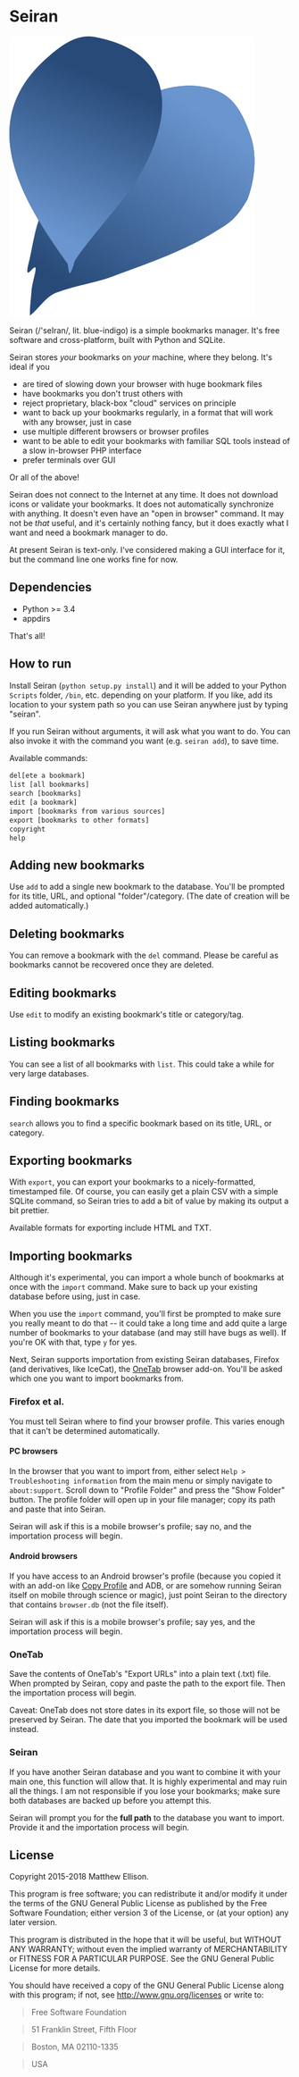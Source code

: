 # Seiran

![Seiran](icon.svg)

Seiran (/'seIran/, lit. blue-indigo) is a simple bookmarks manager. It's free software and cross-platform, built with Python and SQLite.

Seiran stores *your* bookmarks on *your* machine, where they belong. It's ideal if you

+ are tired of slowing down your browser with huge bookmark files
+ have bookmarks you don't trust others with
+ reject proprietary, black-box "cloud" services on principle
+ want to back up your bookmarks regularly, in a format that will work with any browser, just in case
+ use multiple different browsers or browser profiles
+ want to be able to edit your bookmarks with familiar SQL tools instead of a slow in-browser PHP interface
+ prefer terminals over GUI

Or all of the above!

Seiran does not connect to the Internet at any time. It does not download icons or validate your bookmarks. It does not automatically synchronize with anything. It doesn't even have an "open in browser" command. It may not be *that* useful, and it's certainly nothing fancy, but it does exactly what I want and need a bookmark manager to do.

At present Seiran is text-only. I've considered making a GUI interface for it, but the command line one works fine for now.

## Dependencies

+ Python >= 3.4
+ appdirs

That's all!

## How to run

Install Seiran (`python setup.py install`) and it will be added to your Python `Scripts` folder, `/bin`, etc. depending on your platform. If you like, add its location to your system path so you can use Seiran anywhere just by typing "seiran".

If you run Seiran without arguments, it will ask what you want to do. You can also invoke it with the command you want (e.g. `seiran add`), to save time.

Available commands:

```add [a bookmark]
del[ete a bookmark]
list [all bookmarks]
search [bookmarks]
edit [a bookmark]
import [bookmarks from various sources]
export [bookmarks to other formats]
copyright
help
```

## Adding new bookmarks

Use `add` to add a single new bookmark to the database. You'll be prompted for its title, URL, and optional "folder"/category. (The date of creation will be added automatically.)

## Deleting bookmarks

You can remove a bookmark with the `del` command. Please be careful as bookmarks cannot be recovered once they are deleted.

## Editing bookmarks

Use `edit` to modify an existing bookmark's title or category/tag.

## Listing bookmarks

You can see a list of all bookmarks with `list`. This could take a while for very large databases.

## Finding bookmarks

`search` allows you to find a specific bookmark based on its title, URL, or category.

## Exporting bookmarks

With `export`, you can export your bookmarks to a nicely-formatted, timestamped file. Of course, you can easily get a plain CSV with a simple SQLite command, so Seiran tries to add a bit of value by making its output a bit prettier.

Available formats for exporting include HTML and TXT.

## Importing bookmarks

Although it's experimental, you can import a whole bunch of bookmarks at once with the `import` command. Make sure to back up your existing database before using, just in case.

When you use the `import` command, you'll first be prompted to make sure you really meant to do that -- it could take a long time and add quite a large number of bookmarks to your database (and may still have bugs as well). If you're OK with that, type `y` for yes.

Next, Seiran supports importation from existing Seiran databases, Firefox (and derivatives, like IceCat), the [OneTab](https://www.one-tab.com/) browser add-on. You'll be asked which one you want to import bookmarks from.

### Firefox et al.

You must tell Seiran where to find your browser profile. This varies enough that it can't be determined automatically.

#### PC browsers

In the browser that you want to import from, either select `Help > Troubleshooting information` from the main menu or simply navigate to `about:support`. Scroll down to "Profile Folder" and press the "Show Folder" button. The profile folder will open up in your file manager; copy its path and paste that into Seiran.

Seiran will ask if this is a mobile browser's profile; say no, and the importation process will begin.

#### Android browsers

If you have access to an Android browser's profile (because you copied it with an add-on like [Copy Profile](https://addons.mozilla.org/en-US/android/addon/copy-profile/) and ADB, or are somehow running Seiran itself on mobile through science or magic), just point Seiran to the directory that contains `browser.db` (not the file itself).

Seiran will ask if this is a mobile browser's profile; say yes, and the importation process will begin.

### OneTab

Save the contents of OneTab's "Export URLs" into a plain text (.txt) file. When prompted by Seiran, copy and paste the path to the export file. Then the importation process will begin.

Caveat: OneTab does not store dates in its export file, so those will not be preserved by Seiran. The date that you imported the bookmark will be used instead.

### Seiran

If you have another Seiran database and you want to combine it with your main one, this function will allow that. It is highly experimental and may ruin all the things. I am not responsible if you lose your bookmarks; make sure both databases are backed up before you attempt this.

Seiran will prompt you for the **full path** to the database you want to import. Provide it and the importation process will begin.

## License

Copyright 2015-2018 Matthew Ellison.

This program is free software; you can redistribute it and/or modify it under the terms of the GNU General Public License as published by the Free Software Foundation; either version 3 of the License, or (at your option) any later version.

This program is distributed in the hope that it will be useful, but WITHOUT ANY WARRANTY; without even the implied warranty of MERCHANTABILITY or FITNESS FOR A PARTICULAR PURPOSE. See the GNU General Public License for more details.

You should have received a copy of the GNU General Public License along with this program; if not, see <http://www.gnu.org/licenses> or write to:

>Free Software Foundation

>51 Franklin Street, Fifth Floor

>Boston, MA 02110-1335

>USA
